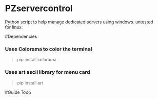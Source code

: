 # PZservercontrol
Python script to help manage dedicated servers using windows. untested for linux.

#Dependencies
### Uses Colorama to color the terminal
> pip install colorama
### Uses art ascii library for menu card
> pip install art

#Guide
Todo

